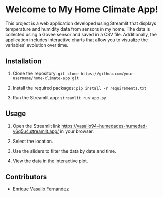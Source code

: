 # Welcome to My Home Climate App!

This project is a web application developed using Streamlit that displays temperature and humidity data from sensors in my home. The data is collected using a Govee sensor and saved in a CSV file. Additionally, the application includes interactive charts that allow you to visualize the variables' evolution over time.

## Installation

1. Clone the repository:
`git clone https://github.com/your-username/home-climate-app.git`

2. Install the required packages:
`pip install -r requirements.txt`
3. Run the Streamlit app:
`streamlit run app.py`

## Usage

1. Open the Streamlit link https://vasallo94-humedades-humedad-v6q5u4.streamlit.app/ in your browser.

2. Select the location.

3. Use the sliders to filter the data by date and time.

4. View the data in the interactive plot.

## Contributors

- [Enrique Vasallo Fernández](https://github.com/Vasallo94)
